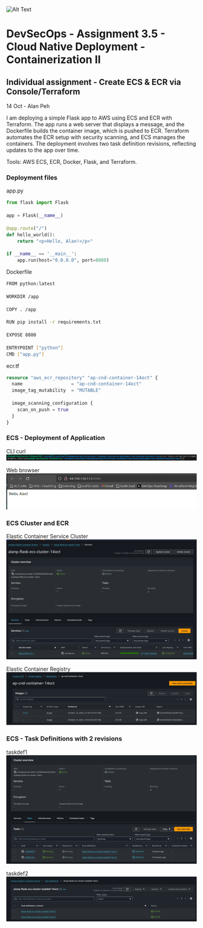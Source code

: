 ![Alt Text](https://github.com/lann87/cloud_infra_eng_ntu_coursework_alanp/blob/main/.misc/ntu_logo.png)  

# DevSecOps - Assignment 3.5 - Cloud Native Deployment - Containerization II  

## Individual assignment - Create ECS & ECR via Console/Terraform

14 Oct - Alan Peh  

I am deploying a simple Flask app to AWS using ECS and ECR with Terraform. The app runs a web server that displays a message, and the Dockerfile builds the container image, which is pushed to ECR. Terraform automates the ECR setup with security scanning, and ECS manages the containers. The deployment involves two task definition revisions, reflecting updates to the app over time.  

Tools: AWS ECS, ECR, Docker, Flask, and Terraform.  

### Deployment files

app.py  

```py
from flask import Flask

app = Flask(__name__)

@app.route("/")
def hello_world():
    return "<p>Hello, Alan!</p>"

if __name__ == '__main__':
    app.run(host="0.0.0.0", port=8080)
```

Dockerfile  

```sh
FROM python:latest

WORKDIR /app

COPY . /app

RUN pip install -r requirements.txt

EXPOSE 8080

ENTRYPOINT ["python"]
CMD ["app.py"]
```

ecr.tf

```tf
resource "aws_ecr_repository" "ap-cnd-container-14oct" {
  name                  = "ap-cnd-container-14oct"
  image_tag_mutability  = "MUTABLE"

  image_scanning_configuration {
    scan_on_push = true
  }
}
```

### ECS - Deployment of Application

CLI curl  
![Alt Text](https://github.com/lann87/cnd-containerizationII-14oct-/blob/main/resources/14oct-ecs-curl.png)

Web browser  
![Alt Text](https://github.com/lann87/cnd-containerizationII-14oct-/blob/main/resources/14oct-ecs-web.png)

### ECS Cluster and ECR

Elastic Container Service Cluster  
![Alt Text](https://github.com/lann87/cnd-containerizationII-14oct-/blob/main/resources/14oct-ecr-clusteroverview.png)

Elastic Container Registry  
![Alt Text](https://github.com/lann87/cnd-containerizationII-14oct-/blob/main/resources/14oct-ecs-ecr.png)

### ECS - Task Definitions with 2 revisions

taskdef1  
![Alt Text](https://github.com/lann87/cnd-containerizationII-14oct-/blob/main/resources/14oct-ecr-taskdef1.png)

taskdef2  
![Alt Text](https://github.com/lann87/cnd-containerizationII-14oct-/blob/main/resources/14oct-ecr-taskdef2.png)
